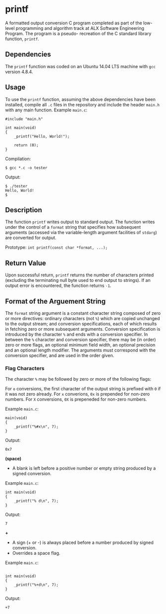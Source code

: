 # printf

  A formatted output conversion C program completed as part of the low-level programming and algorithm track at ALX Software Engineering Program. The program is a pseudo- recreation of the C standard library function, `printf`.

## Dependencies

  The `printf` function was coded on an Ubuntu 14.04 LTS machine with `gcc` version 4.8.4.

## Usage
  To use the `printf` function, assuming the above dependencies have been installed, compile all `.c` files in the repository and include the header `main.h` with any main function.
Example `main.c`:

```
#include "main.h"

int main(void)
{
    _printf("Hello, World!");

    return (0);
}
```

Compilation:

`$ gcc *.c -o tester`

Output:

```
$ ./tester
Hello, World!
$
```

## Description

The function `printf` writes output to standard output. The function writes under the control of a `format` string that specifies how subsequent arguments (accessed via the variable-length argument facilities of `stdarg`) are converted for output.

Prototype: `int printf(const char *format, ...);`

## Return Value

Upon successful return, `printf` returns the number of characters printed (excluding the terminating null byte used to end output to strings). If an output error is encountered, the function returns `-1`.

## Format of the Arguement String

The `format` string argument is a constant character string composed of zero or more directives: ordinary characters (not `%`) which are copied unchanged to the output stream; and conversion specifications, each of which results in fetching zero or more subsequent arguments. Conversion specification is introduced by the character `%` and ends with a conversion specifier. In between the `%` character and conversion specifier, there may be (in order) zero or more flags, an optional minimum field width, an optional precision and an optional length modifier. The arguments must correspond with the conversion specifier, and are used in the order given.

### Flag Characters
The character `%` may be followed by zero or more of the following flags:

For `o` conversions, the first character of the output string is prefixed with `0` if it was not zero already.
For `x` converions, `0x` is prepended for non-zero numbers.
For `X` conversions, `0X` is prepeneded for non-zero numbers.

Example `main.c`:
```
main(void)
{
    _printf("%#x\n", 7);
}
```
Output:

`0x7`

**(space)**

  * A blank is left before a positive number or empty string produced by a signed conversion.

Example `main.c`:
```
int main(void)
{
    _printf("% d\n", 7);
}

```
Output:

`7`


**+**

  * A sign (+ or -) is always placed before a number produced by signed conversion.
  * Overrides a space flag.
  
Example `main.c`:
```

int main(void)
{
    _printf("%+d\n", 7);
}
```
Output:

`+7`


